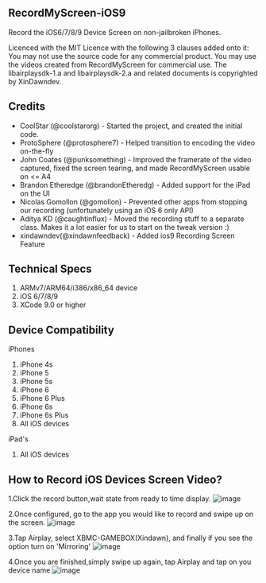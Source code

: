 ## RecordMyScreen-iOS9

Record the iOS6/7/8/9  Device Screen  on non-jailbroken iPhones.

Licenced with the MIT Licence with the following 3 clauses added onto it:
You may not use the source code for any commercial product.
You may use the videos created from RecordMyScreen for commercial use.
The libairplaysdk-1.a and libairplaysdk-2.a and related documents is copyrighted by XinDawndev.  

## Credits

* CoolStar (@coolstarorg) - Started the project, and created the initial code.
* ProtoSphere (@protosphere7) - Helped transition to encoding the video on-the-fly
* John Coates (@punksomething) - Improved the framerate of the video captured, fixed the screen tearing, and made RecordMyScreen usable on <= A4
* Brandon Etheredge (@brandonEtheredg) - Added support for the iPad on the UI
* Nicolas Gomollon (@gomollon) - Prevented other apps from stopping our recording (unfortunately using an iOS 6 only API)
* Aditya KD (@caughtinflux) - Moved the recording stuff to a separate class. Makes it a lot easier for us to start on the tweak version :)
* xindawndev(@xindawnfeedback) - Added ios9 Recording Screen Feature

## Technical Specs

1. ARMv7/ARM64/i386/x86_64 device
2. iOS 6/7/8/9
3. XCode 9.0 or higher

## Device Compatibility

iPhones

1. iPhone 4s
2. iPhone 5
3. iPhone 5s
4. iPhone 6
5. iPhone 6 Plus
6. iPhone 6s
7. iPhone 6s Plus
8. All iOS devices


iPad's
1. All iOS devices



## How to Record iOS Devices Screen Video?

1.Click the record button,wait state from ready to time display.
![image](https://github.com/xindawndev/RecordMyScreen-iOS9/blob/master/IMG_0515.PNG)

2.Once configured, go to the app you would like to record and swipe up on the screen.
![image](https://github.com/xindawndev/RecordMyScreen-iOS9/blob/master/IMG_0518.PNG)

3.Tap Airplay, select XBMC-GAMEBOX(Xindawn), and finally if you see the option turn on 'Mirroring'
![image](https://github.com/xindawndev/RecordMyScreen-iOS9/blob/master/IMG_0517.PNG)

4.Once you are finished,simply swipe up again, tap Airplay and tap on you device name
![image](https://github.com/xindawndev/RecordMyScreen-iOS9/blob/master/IMG_0519.PNG)
